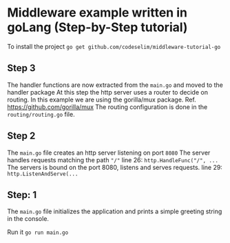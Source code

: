 #  Middleware example written in goLang (Step-by-Step tutorial)

To install the project `go get github.com/codeselim/middleware-tutorial-go`

## Step 3
The handler functions are now extracted from the `main.go` and moved to the handler package
At this step the http server uses a router to decide on routing. In this example we are using the gorilla/mux package.
Ref. https://github.com/gorilla/mux
The routing configuration is done in the `routing/routing.go` file.  

## Step 2
The `main.go` file creates an http server listening on port `8080`
The server handles requests matching the path `"/"`  line 26:  `http.HandleFunc("/", ...`
The servers is bound on the port 8080, listens and serves requests. line 29: `http.ListenAndServe(...`  

## Step: 1
The `main.go` file initializes the application and prints a simple greeting string in the console.
 
Run it `go run main.go`

